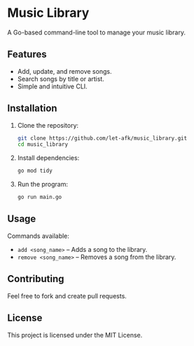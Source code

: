 # Music Library

A Go-based command-line tool to manage your music library. 

## Features

- Add, update, and remove songs.
- Search songs by title or artist.
- Simple and intuitive CLI.

## Installation

1. Clone the repository:
    ```bash
    git clone https://github.com/let-afk/music_library.git
    cd music_library
    ```

2. Install dependencies:
    ```bash
    go mod tidy
    ```

3. Run the program:
    ```bash
    go run main.go
    ```

## Usage

Commands available:

- `add <song_name>` – Adds a song to the library.
- `remove <song_name>` – Removes a song from the library.

## Contributing

Feel free to fork and create pull requests.

## License

This project is licensed under the MIT License.
